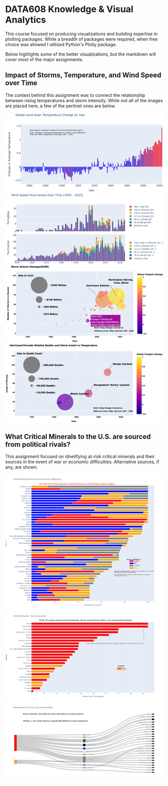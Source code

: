 # DATA608 Knowledge & Visual Analytics
This course focused on producing visualizations and building expertise in plotting packages. While a breadth of packages were required, when free choice was allowed I utilized Python's Plotly package.

Below highlights some of the better visualizations, but the markdown will cover most of the major assignments.

## Impact of Storms, Temperature, and Wind Speed over Time
The context behind this assignment was to connect the relationship between rising temperatures and storm intensity. While not all of the images are placed here, a few of the pertinet ones are below.

![Temp_over_time](Major_Assignments/Story_5/figs/Temperature_Over_Time.png)
![WindSpeeds](Major_Assignments/Story_5/figs/Wind_Speeds.png)
![Damage_Overall](Major_Assignments/Story_5/figs/Damage_Overall.png)
![Deaths_Overall](Major_Assignments/Story_5/figs/Deaths_Overall.png)


## What Critical Minerals to the U.S. are sourced from political rivals?
This assignment focused on idnetifying at-risk critical minerals and their sources in the event of war or economic difficulties. Alternative sources, if any, are shown.

![Crit_Mins](Major_Assignments/Story_7/figs/Crit_Minerals.png)
![Enemy_Sourced](Major_Assignments/Story_7/figs/Enemy_Sourced.png)
![Shortfall_Impact](Major_Assignments/Story_7/figs/Shortfall.png)

